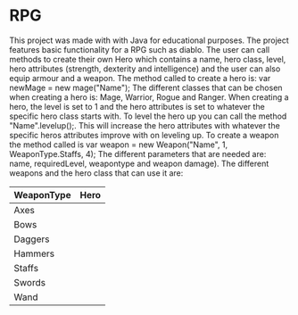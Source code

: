 # RPG
 
This project was made with with Java for educational purposes. 
The project features basic functionality for a RPG such as diablo. The user can call methods to create their own Hero which contains a name, hero class, level, hero attributes (strength, dexterity and intelligence) and the user can also equip armour and a weapon. 
The method called to create a hero is: var newMage = new mage("Name"); The different classes that can be chosen when creating a hero is: Mage, Warrior, Rogue and Ranger. 
When creating a hero, the level is set to 1 and the hero attributes is set to whatever the specific hero class starts with. 
To level the hero up you can call the method "Name".levelup();. This will increase the hero attributes with whatever the specific heros attributes improve with on leveling up. To create a weapon the method called is var weapon = new Weapon("Name", 1, WeaponType.Staffs, 4);
The different parameters that are needed are: name, requiredLevel, weapontype and weapon damage). 
The different weapons and the hero class that can use it are:

|WeaponType|Hero|
|----|:-----|
|Axes||Warrior|
|Bows||Ranger|
|Daggers||Rogues|
|Hammers||Warrior|
|Staffs||Mage|
|Swords||Warrior, Rogue|
|Wand||Mage|


